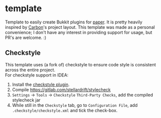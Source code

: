 # template

Template to easily create Bukkit plugins for [paper](https://github.com/PaperMC/Paper). It is pretty
heavily inspired by [Carbon](https://github.com/Hexaoxide/Carbon)'s project layout.
This template was made as a personal convenience; I don't have any interest in providing support for
usage, but PR's are welcome. :)

## Checkstyle

This template uses (a fork of) checkstyle to ensure code style is consistent across the entire project.  
For checkstyle support in IDEA:

1. Install the [checkstyle plugin](https://github.com/jshiell/checkstyle-idea).
2. Compile https://gitlab.com/stellardrift/stylecheck
3. `Settings` -> `Tools` -> `Checkstyle` `Third-Party Checks`, add the compiled stylecheck jar
4. While still in the `Checkstyle` tab, go to `Configuration File`, add `.checkstyle/checkstyle.xml`
   and tick the check-box.
